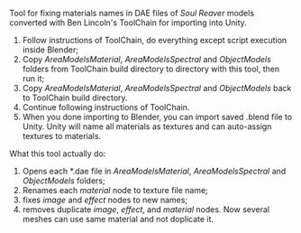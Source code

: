 Tool for fixing materials names in DAE files of *Soul Reaver* models converted with Ben Lincoln's ToolChain for importing into Unity.

1. Follow instructions of ToolChain, do everything except script execution inside Blender;
2. Copy *AreaModelsMaterial*, *AreaModelsSpectral* and *ObjectModels* folders from ToolChain build directory to directory with this tool, then run it;
3. Copy *AreaModelsMaterial*, *AreaModelsSpectral* and *ObjectModels* back to ToolChain build directory.
4. Continue following instructions of ToolChain.
5.  When you done importing to Blender, you can import saved .blend file to Unity. Unity will name all materials as textures and can auto-assign textures to materials.

What this tool actually do:

1. Opens each \*.dae file in *AreaModelsMaterial*, *AreaModelsSpectral* and *ObjectModels* folders;
2. Renames each *material* node to texture file name;
3. fixes *image* and *effect* nodes to new names;
4. removes duplicate *image*, *effect*, and *material* nodes. Now several meshes can use same material and not doplicate it.
